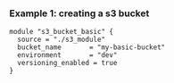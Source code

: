 ### Example 1: creating a s3 bucket
```hcl
module "s3_bucket_basic" {
  source = "./s3_module"
  bucket_name       = "my-basic-bucket"
  environment       = "dev"
  versioning_enabled = true
}
```
